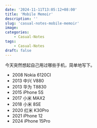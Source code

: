 ```yaml
---
date: '2024-11-11T13:05:12+08:00'
title: 'Mobile Memoir'
description: ''
slug: 'casual-notes-mobile-memoir'
image:
categories:
    - Casual-Notes
tags:
    - Casual-Notes
draft: false
---
```

今天突然想起自己用过哪些手机，简单地写下。
- 2008 Nokia 6120CI
- 2013 中兴 V880
- 2013 华为 T8830
- 2015 iPhone 5S
- 2017 小米 MAX2
- 2018 小米 8SE
- 2020 红米 K30Pro
- 2021 iPhone 12
- 2024 iPhone 15Pro